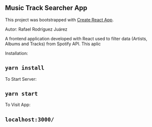 ## Music Track Searcher App

This project was bootstrapped with [Create React App](https://github.com/facebook/create-react-app).

Autor: Rafael Rodríguez Juárez

A frontend application developed with React used to filter data (Artists, Albums and Tracks) from Spotify API.
This aplic

Installation:

## `yarn install`  

To Start Server:

## `yarn start`  

To Visit App:

## `localhost:3000/`  




